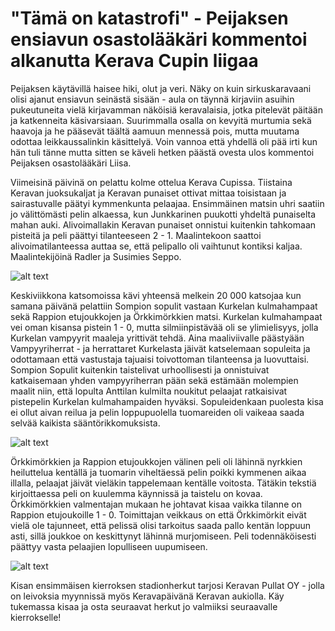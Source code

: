 
# "Tämä on katastrofi" - Peijaksen ensiavun osastolääkäri kommentoi alkanutta Kerava Cupin liigaa

Peijaksen käytävillä haisee hiki, olut ja veri. Näky on kuin sirkuskaravaani olisi ajanut ensiavun seinästä sisään - aula on täynnä kirjaviin asuihin pukeutuneita vielä kirjavamman näköisiä keravalaisia, jotka pitelevät päitään ja katkenneita käsivarsiaan. Suurimmalla osalla on kevyitä murtumia sekä haavoja ja he pääsevät täältä aamuun mennessä pois, mutta muutama odottaa leikkaussalinkin käsittelyä. Voin vannoa että yhdellä oli pää irti kun hän tuli tänne mutta sitten se käveli hetken päästä ovesta ulos kommentoi Peijaksen osastolääkäri Liisa.

Viimeisinä päivinä on pelattu kolme ottelua Kerava Cupissa. Tiistaina Keravan juoksukaljat ja Keravan punaiset ottivat mittaa toisistaan ja sairastuvalle päätyi kymmenkunta pelaajaa. Ensimmäinen matsin uhri saatiin jo välittömästi pelin alkaessa, kun Junkkarinen puukotti yhdeltä punaiselta mahan auki. Alivoimallakin Keravan punaiset onnistui kuitenkin tahkomaan pisteitä ja peli päättyi tilanteeseen 2 - 1. Maalintekoon saattoi alivoimatilanteessa auttaa se, että pelipallo oli vaihtunut kontiksi kaljaa. Maalintekijöinä Radler ja Susimies Seppo. 

![alt text](/siteTexts/blogEntries/6/image.jpeg)

Keskiviikkona katsomoissa kävi yhteensä melkein 20 000 katsojaa kun samana päivänä pelattiin Sompion sopulit vastaan Kurkelan kulmahampaat sekä Rappion etujoukkojen ja Örkkimörkkien matsi. Kurkelan kulmahampaat vei oman kisansa pistein 1 - 0, mutta silmiinpistävää oli se ylimielisyys, jolla Kurkelan vampyyrit maaleja yrittivät tehdä. Aina maaliviivalle päästyään Vampyyriherrat - ja herrattaret Kurkelasta jäivät katselemaan sopuleita ja odottamaan että vastustaja tajuaisi toivottoman tilanteensa ja luovuttaisi. Sompion Sopulit kuitenkin taistelivat urhoollisesti ja onnistuivat katkaisemaan yhden vampyyriherran pään sekä estämään molempien maalit niin, että lopulta Anttilan kulmilta noukitut pelaajat ratkaisivat pistepelin Kurkelan kulmahampaiden hyväksi. Sopuleidenkaan puolesta kisa ei ollut aivan reilua ja pelin loppupuolella tuomareiden oli vaikeaa saada selvää kaikista sääntörikkomuksista.

![alt text](/siteTexts/blogEntries/6/image-1.jpeg)

Örkkimörkkien ja Rappion etujoukkojen välinen peli oli lähinnä nyrkkien heiluttelua kentällä ja tuomarin viheltäessä pelin poikki kymmenen aikaa illalla, pelaajat jäivät vieläkin tappelemaan kentälle voitosta. Tätäkin tekstiä kirjoittaessa peli on kuulemma käynnissä ja taistelu on kovaa. Örkkimörkkien valmentajan mukaan he johtavat kisaa vaikka tilanne on Rappion etujoukoille 1 - 0. Toimittajan veikkaus on että Örkkimörkit eivät vielä ole tajunneet, että pelissä olisi tarkoitus saada pallo kentän loppuun asti, sillä joukkoe on keskittynyt lähinnä murjomiseen. Peli todennäköisesti päättyy vasta pelaajien lopulliseen uupumiseen.

![alt text](/siteTexts/blogEntries/6/image-2.jpeg)

Kisan ensimmäisen kierroksen stadionherkut tarjosi Keravan Pullat OY - jolla on leivoksia myynnissä myös Keravapäivänä Keravan aukiolla. Käy tukemassa kisaa ja osta seuraavat herkut jo valmiiksi seuraavalle kierrokselle!